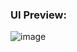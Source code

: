 ### UI Preview:
![image](https://github.com/ryan-maher/dutch-auction/assets/24682862/18aa58f3-8eb5-4eef-9e84-b4145948ec04)
